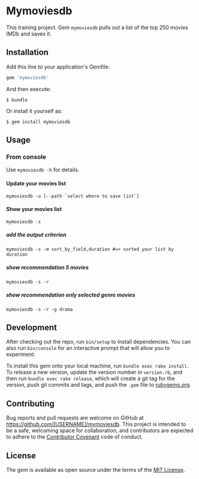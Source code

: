 # Mymoviesdb

This training project. 
Gem `mymoviesdb` pulls out a list of the top 250 movies IMDb and saves it.

## Installation

Add this line to your application's Gemfile:

```ruby
gem 'mymoviesdb'
```

And then execute:

    $ bundle

Or install it yourself as:

    $ gem install mymoviesdb

## Usage

### From console

Use `mymoviesdb -h` for details.

#### Update your movies list

    mymoviesdb -u [--path `select where to save list`]
    
#### Show your movies list

    mymoviesdb -s 
    
##### add the output criterion

    mymoviesdb -s -m sort_by_field,duration #=> sorted your list by duration
    
##### show recommendation 5 movies

    mymoviesdb -s -r
    
##### show recommendation only selected genre movies

    mymoviesdb -s -r -g drama

## Development

After checking out the repo, run `bin/setup` to install dependencies. You can also run `bin/console` for an interactive prompt that will allow you to experiment.

To install this gem onto your local machine, run `bundle exec rake install`. To release a new version, update the version number in `version.rb`, and then run `bundle exec rake release`, which will create a git tag for the version, push git commits and tags, and push the `.gem` file to [rubygems.org](https://rubygems.org).

## Contributing

Bug reports and pull requests are welcome on GitHub at https://github.com/[USERNAME]/mymoviesdb. This project is intended to be a safe, welcoming space for collaboration, and contributors are expected to adhere to the [Contributor Covenant](http://contributor-covenant.org) code of conduct.


## License

The gem is available as open source under the terms of the [MIT License](http://opensource.org/licenses/MIT).

